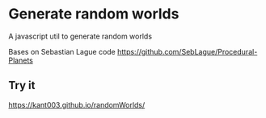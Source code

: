 # Generate random worlds

A javascript util to generate random worlds

Bases on Sebastian Lague code
https://github.com/SebLague/Procedural-Planets


## Try it
https://kant003.github.io/randomWorlds/